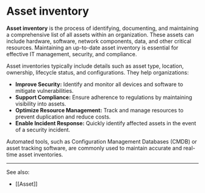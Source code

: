 
# Asset inventory

**Asset inventory** is the process of identifying, documenting, and maintaining a comprehensive list of all assets within an organization. These assets can include hardware, software, network components, data, and other critical resources. Maintaining an up-to-date asset inventory is essential for effective IT management, security, and compliance.

Asset inventories typically include details such as asset type, location, ownership, lifecycle status, and configurations. They help organizations:

- **Improve Security:** Identify and monitor all devices and software to mitigate vulnerabilities.
- **Support Compliance:** Ensure adherence to regulations by maintaining visibility into assets.
- **Optimize Resource Management:** Track and manage resources to prevent duplication and reduce costs.
- **Enable Incident Response:** Quickly identify affected assets in the event of a security incident.

Automated tools, such as Configuration Management Databases (CMDB) or asset tracking software, are commonly used to maintain accurate and real-time asset inventories.

---

See also:

- [[Asset]]